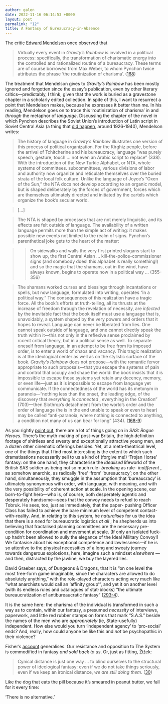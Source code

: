 ```yaml
---
author: galen
date: 2022-11-16 06:14:53 +0000
layout: post
permalink: "12"
title: A Fantasy of Bureaucracy-in-Absence
---
```



The critic [Edward Mendelson](https://en.wikipedia.org/wiki/Edward_Mendelson) once observed that

> Virtually every event in _Gravity’s Rainbow_ is involved in a political process: specifically, the transformation of charismatic energy into the controlled and rationalized routine of a bureaucracy. These terms are of course borrowed from Max Weber, to whom Pynchon twice attributes the phrase ‘the routinization of charisma’. ([168](https://www.worldcat.org/isbn/0316522317))

The treatment that Mendelson gives to _Gravity’s Rainbow_ has been mostly ignored and forgotten since the essay’s publication, even by other literary critics—predictably, I think, given that the work is buried as a gravestone chapter in a scholarly edited collection. In spite of this, I want to resurrect a point that Mendelson makes, because he expresses it better than me. In his reading, Mendelson goes on to trace this ‘routinization of charisma’ in and _through_ the metaphor of _language_. Discussing the chapter of the novel in which Pynchon describes the Soviet Union’s introduction of Latin script in Soviet Central Asia (a thing that [did happen](https://worldcat.org/isbn/9780312041199), around 1926-1940), Mendelson writes:

> The history of language in _Gravity’s Rainbow_ illustrates one version of this process of political organization. For the Kirghiz people, before the arrival of Tchitcherine and his bureaucracy, language “was purely speech, gesture, touch … not even an Arabic script to replace” (338). With the introduction of the New Turkic Alphabet, or NTA, whole systems of committees. subcommittees, various divisions of labor and authority now organize and reticulate themselves over the buried strata of the local folk culture. Unlike the language of Joyce’s “Oxen of the Sun,” the NTA docs not develop according to an organic model, but is shaped deliberately by the forces of government, forces which are themselves ultimately directed and initiated by the cartels which organize the book’s secular world.

>

> […]

>

> The NTA is shaped by processes that are not merely linguistic, and its effects are felt outside of language. The availability of a written language permits more than the simple act of writing: it makes possible new events not limited to the realm of signs. Pynchon’s parenthetical joke gets to the heart of the matter:

>

>> On sidewalks and walls the very first printed slogans start to show up, the first Central Asian … kill-the-police-commissioner signs (and somebody does! this alphabet is really something!) and so the magic that the shamans, out in the wind, have always known, begins to operate now in a political way … (355-356)

>

> The shamans worked curses and blessings through incantations or spells, but now language, formulated into writing, operates “in a political way.” The consequences of this realization have a tragic force. All the book’s efforts at truth-telling, all its thrusts at the increase of freedom through the revelation of necessity, are _infected_ by the inevitable fact that the book itself must use a language that is, unavoidably, a system shaped by the very powers and orders that it hopes to reveal. Language can never be liberated from lies. One cannot speak outside of language, and one cannot directly speak the truth within it—this not only in the reflexive sense proclaimed by rccent critical theory, but in a political sense as well. To separate oneself from language, in an attempt to be free from its imposed order, is to enter a world of chaos and vacancy. This tragic realization is at the ideological center as well as on the stylistic surface of the book. _Gravity’s Rainbow_ does not propose—with the romantic fervor appropriate to such proposals—that you escape the systems of pain and control that occupy and shape the world: the book insists that it is impossible to escape those systems yet retain any decency, memory, or even life—just as it is impossible to escape from language yet communicate. If the connectedness of the world has its metonym in paranoia—“nothing less than the onset, the leading edge, of the discovery that _everything is connected_ , everything in the Creation” (703)—then Slothrop’s detachment from the world’s order and the order of language (he is in the end unable to speak or even to hear) may be called “anti-paranoia, where nothing is connected to anything, a condition not many of us can bear for long” (434). ([168-9](https://www.worldcat.org/isbn/0316522317))

As you rightly [point out](https://angst.blog/11), there are a lot of things going on in _SAS: Rogue Heroes_. There’s the myth-making of post-war Britain, the high definition footage of shirtless and sweaty and exceptionally attractive young men, and a dozen other cinematic offerings besides. Yet, at a meta-theatrical level, one of the things that I find most interesting is the extent to which such dramatisations necessarily sell to us a kind of (forgive me!) ‘Trojan Horse’ fantasy: on the one hand, they characterise the _idealised_ lifeworld of the British SAS soldier as being not so much rule- _breaking_ as rule- _indifferent_ , as somehow anarchic, as radically ‘free’ ‘from’ ‘bureaucracy’; on the other hand, simultaneously, they smuggle in the assumption that ‘bureaucracy’ is ultimately synonymous with order, with language, with meaning, and with the very possibility of coherent action at scale. In the opening scene, our born-to-fight hero—who is, of course, both desperately agentic and desperately handsome—sees that the convoy needs to refuel to reach Tobruk. He sees, too, just as immediately, that the paper- pushing Officer Class has failed to achieve the bare minimum level of competent contact-with-reality. And, in relating to this system, he _naturalises_ for us the idea that there is a _need_ for bureaucratic logistics _at all_ ; he shepherds us into believing that fractalised planning committees are the necessary pre-condition for coordination and movement at scale. (If only an isolated fuck-up hadn’t been allowed to sully the elegance of the Ideal Military Convoy!) We fantasise about his exceptional competence and lawlessness—if he is so attentive to the physical necessities of a long and sweaty journey towards dangerous explosions, here, imagine such a mindset _elsewhere_ —and then, distracted by the jawline, we buy the layered lies.

David Graeber says, of Dungeons & Dragons, that it is “on one level the most free-form game imaginable, since the characters are allowed to do absolutely anything,” with the role-played characters acting very much like “what anarchists would call an ‘affinity group’”, and yet it on another level (with its endless rules and catalogues of stat-blocks) “the ultimate bureaucratization of antibureaucratic fantasy” ([293-4](https://worldcat.org/isbn/9781612193748)).

It is the same here: the charisma of the individual is transformed in such a way as to contain, within our fantasy, a presumed _necessity_ of interviews, paperwork, and little red rubber stamps on forms that mark “S.A.S.” beside the names of the men who are _appropriately_ (ie, State-usefully) independent. How else would you turn ‘independent agency’ to ‘pro-social’ ends? And, really, how could anyone be like this and _not_ be psychopathic in their violence?

Fisher’s [account](https://worldcat.org/isbn/9781846943171) generalises. Our resistance and opposition to The System is commodified in fantasy _and_ _sold back to us_. Or, just as fitting, Žižek:

> Cynical distance is just one way … to blind ourselves to the structural power of ideological fantasy: even if we do not take things seriously, even if we keep an ironical distance, _we are still doing them_. ([30](https://worldcat.org/isbn/9781844673001))

Like the dog that eats the pill because it’s smeared in peanut butter, we fall for it every time:

‘There is no alternative.’ 